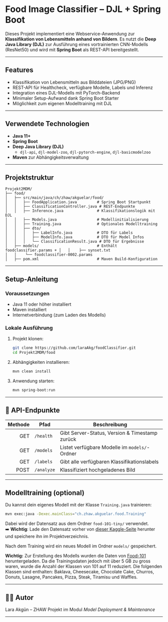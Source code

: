 
# Food Image Classifier – DJL + Spring Boot

Dieses Projekt implementiert eine Webservice-Anwendung zur **Klassifikation von Lebensmitteln anhand von Bildern**. Es nutzt die **Deep Java Library (DJL)** zur Ausführung eines vortrainierten CNN-Modells (ResNet50) und wird mit **Spring Boot** als REST-API bereitgestellt.

---

## Features

- Klassifikation von Lebensmitteln aus Bilddateien (JPG/PNG)
- REST-API für Healthcheck, verfügbare Modelle, Labels und Inferenz
- Integration eines DJL-Modells mit PyTorch-Backend
- Minimaler Setup-Aufwand dank Spring Boot Starter
- Möglichkeit zum eigenen Modelltraining mit DJL

---

## Verwendete Technologien

- **Java 11+**
- **Spring Boot**
- **Deep Java Library (DJL)**
  - `djl-api`, `djl-model-zoo`, `djl-pytorch-engine`, `djl-basicmodelzoo`
- **Maven** zur Abhängigkeitsverwaltung

---

## Projektstruktur

```
Projekt2MDM/
├── food/
│   ├── src/main/java/ch/zhaw/akguelar/food/
│   │   ├── FoodApplication.java         # Spring Boot Startpunkt
│   │   ├── ClassificationController.java # REST-Endpunkte
│   │   ├── Inference.java               # Klassifikationslogik mit DJL
│   │   ├── Models.java                  # Modellinitialisierung
│   │   ├── Training.java                # Optionales Modelltraining
│   │   ├── dto/
│   │   │   ├── LabelInfo.java           # DTO für Labels
│   │   │   ├── ModelInfo.java           # DTO für Model Infos
│   │   │   └── ClassificationResult.java # DTO für Ergebnisse
│   ├── models/                          # Enthält foodclassifier.params + │   │    ├── synset.txt
│   │    └── foodclassifier-0002.params
│   ├── pom.xml                          # Maven Build-Konfiguration
```

---

## Setup-Anleitung

### Voraussetzungen

- Java 11 oder höher installiert
- Maven installiert
- Internetverbindung (zum Laden des Modells)

### Lokale Ausführung

1. Projekt klonen:
   ```bash
   git clone https://github.com/laraAkg/foodClassifier.git
   cd Projekt2MDM/food
   ```

2. Abhängigkeiten installieren:
   ```bash
   mvn clean install
   ```

3. Anwendung starten:
   ```bash
   mvn spring-boot:run
   ```

---

## 🧪 API-Endpunkte

| Methode | Pfad         | Beschreibung                                |
|--------:|--------------|---------------------------------------------|
| GET     | `/health`    | Gibt Server-Status, Version & Timestamp zurück |
| GET     | `/models`    | Listet verfügbare Modelle im `models/`-Ordner |
| GET     | `/labels`    | Gibt alle verfügbaren Klassifikationslabels |
| POST    | `/analyze`   | Klassifiziert hochgeladenes Bild            |

---


## Modelltraining (optional)

Du kannst dein eigenes Modell mit der Klasse `Training.java` trainieren:

```bash
mvn exec:java -Dexec.mainClass="ch.zhaw.akguelar.food.Training"
```

Dabei wird der Datensatz aus dem Ordner `food-101-tiny/` verwendet.  
➡️ **Wichtig**: Lade den Datensatz vorher von [dieser Kaggle-Seite](https://www.kaggle.com/datasets/msarmi9/food101tiny?utm_source=chatgpt.com) herunter und speichere ihn im Projektverzeichnis.

Nach dem Training wird ein neues Modell im Ordner `models/` gespeichert.

**Wichtig:** Zur Erstellung des Modells wurden die Daten von [Food-101](https://data.vision.ee.ethz.ch/cvl/datasets_extra/food-101/) heruntergeladen. Da die Trainingsdaten jedoch mit über 5 GB zu gross waren, wurde die Anzahl der Klassen von 101 auf 11 reduziert. Die folgenden Klassen sind enthalten: Baklava, Cheesecake, Chocolate Cake, Churros, Donuts, Lasagne, Pancakes, Pizza, Steak, Tiramisu und Waffles.

---

## 👨‍💻 Autor

Lara Akgün – ZHAW Projekt im Modul *Model Deployment & Maintenance*

---

